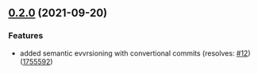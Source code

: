 ## [0.2.0](https://github.com/tuteco/cookiecutter-jupyter-aws-docker/compare/v0.1.0...v0.2.0) (2021-09-20)


### Features

* added semantic evvrsioning with convertional commits (resolves: [#12](https://github.com/tuteco/cookiecutter-jupyter-aws-docker/issues/12)) ([1755592](https://github.com/tuteco/cookiecutter-jupyter-aws-docker/commit/175559277f666d037ea3a54adb28ed209bbbf1f9))

